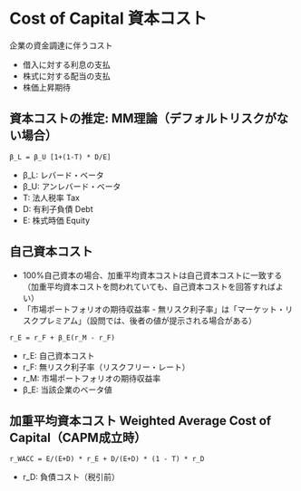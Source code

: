# Cost of Capital 資本コスト

企業の資金調達に伴うコスト
* 借入に対する利息の支払
* 株式に対する配当の支払
* 株価上昇期待

## 資本コストの推定: MM理論（デフォルトリスクがない場合）
```
β_L = β_U [1+(1-T) * D/E]
```
* β_L: レバード・ベータ
* β_U: アンレバード・ベータ
* T: 法人税率 Tax
* D: 有利子負債 Debt
* E: 株式時価 Equity

## 自己資本コスト
* 100%自己資本の場合、加重平均資本コストは自己資本コストに一致する（加重平均資本コストを問われていても、自己資本コストを回答すればよい）
* 「市場ポートフォリオの期待収益率 - 無リスク利子率」は「マーケット・リスクプレミアム」（設問では、後者の値が提示される場合がある）
```
r_E = r_F + β_E(r_M - r_F)
```
* r_E: 自己資本コスト
* r_F: 無リスク利子率（リスクフリー・レート）
* r_M: 市場ポートフォリオの期待収益率
* β_E: 当該企業のベータ値

## 加重平均資本コスト Weighted Average Cost of Capital（CAPM成立時）
```
r_WACC = E/(E+D) * r_E + D/(E+D) * (1 - T) * r_D
```
* r_D: 負債コスト（税引前）
